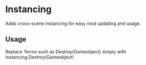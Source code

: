 # Instancing
Adds cross-scene instancing for easy mod updating and usage.
## Usage
Replace Terms such as Destroy(Gameobject) simply with Instancing.Destroy(Gameobject)
